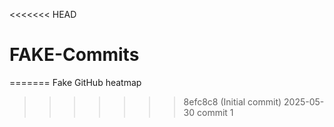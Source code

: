 <<<<<<< HEAD
# FAKE-Commits
=======
Fake GitHub heatmap
>>>>>>> 8efc8c8 (Initial commit)
2025-05-30 commit 1
